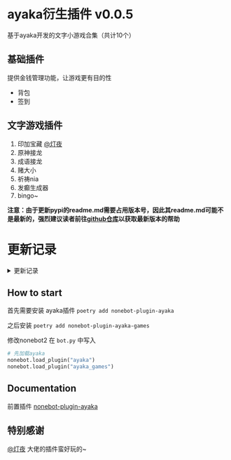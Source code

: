 # ayaka衍生插件 v0.0.5

基于ayaka开发的文字小游戏合集（共计10个）

## 基础插件
提供金钱管理功能，让游戏更有目的性
- 背包
- 签到

## 文字游戏插件
1. 印加宝藏 [@灯夜](https://github.com/lunexnocty/Meiri)
2. 原神接龙
3. 成语接龙
4. 赌大小
5. 祈祷nia
6. 发癫生成器
7. bingo~

<b>注意：由于更新pypi的readme.md需要占用版本号，因此其readme.md可能不是最新的，强烈建议读者前往[github仓库](https://github.com/bridgeL/nonebot-plugin-ayaka-games)以获取最新版本的帮助</b>

# 更新记录

<details>

<summary>更新记录</summary>

版本 | 备注
-|-
0.0.4 | 修复了单个插件错误导致其他插件无法导入的问题
0.0.5 | 新增插件bingo，checkin，template

</details>

## How to start

首先需要安装 ayaka插件 `poetry add nonebot-plugin-ayaka`

之后安装 `poetry add nonebot-plugin-ayaka-games`

修改nonebot2 在 `bot.py` 中写入 

```python
# 先加载ayaka
nonebot.load_plugin("ayaka")
nonebot.load_plugin("ayaka_games")
```

## Documentation

前置插件 [nonebot-plugin-ayaka](https://github.com/bridgeL/nonebot-plugin-ayaka)

## 特别感谢

[@灯夜](https://github.com/lunexnocty/Meiri) 大佬的插件蛮好玩的~
